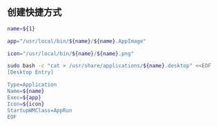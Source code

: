 <!--
 * @Description: 
 * @Version: 1.0
 * @Author: DaLao
 * @Email: dalao_li@163.com
 * @Date: 2021-10-06 15:35:57
 * @LastEditors: DaLao
 * @LastEditTime: 2021-10-06 15:36:11
-->

## 创建快捷方式

```sh
name=${1}

app="/usr/local/bin/${name}/${name}.AppImage"

icon="/usr/local/bin/${name}/${name}.png"

sudo bash -c "cat > /usr/share/applications/${name}.desktop" <<EOF
[Desktop Entry]

Type=Application
Name=${name}
Exec=${app}
Icon=${icon}
StartupWMClass=AppRun
EOF
```